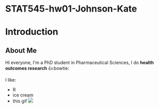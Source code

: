 # STAT545-hw01-Johnson-Kate

# Introduction

## About Me

Hi everyone, I'm a PhD student in Pharmaceutical Sciences, I do **health outcomes research** :thumbsup::bowtie:

I like:
  - R
  - ice cream
  - this gif 
![](https://media.giphy.com/media/JIX9t2j0ZTN9S/giphy.gif)